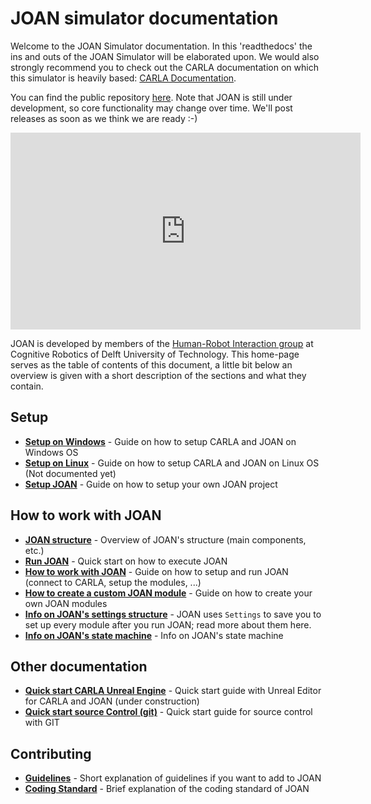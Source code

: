 # JOAN simulator documentation

Welcome to the JOAN Simulator documentation. In this 'readthedocs' the ins and outs of the JOAN Simulator will be elaborated upon.  We would also strongly recommend you to check out the CARLA documentation on which this simulator is heavily based:
[CARLA Documentation](https://carla.readthedocs.io/en/latest/). 

You can find the public repository [here][repolink]. Note that JOAN is still under development, so core functionality may change over time. We'll post releases as soon as we think we are ready :-)

[repolink]: https://gitlab.tudelft.nl/tud-cor-hri/joan-framework/joan

<iframe width="560" height="315" src="https://www.youtube.com/embed/TLLw48isYJU" frameborder="0" allow="accelerometer; autoplay; encrypted-media; gyroscope; picture-in-picture" allowfullscreen></iframe>

JOAN is developed by members of the [Human-Robot Interaction group](https://delfthapticslab.nl) at Cognitive Robotics of Delft University of Technology. This home-page serves as the table of contents of this document, a little bit below an overview is given with a short description of the sections and what they contain. 

## Setup
* __[Setup on Windows](setup-carla-windows.md)__ - Guide on how to setup CARLA and JOAN on Windows OS
* __[Setup on Linux](setup-carla-linux.md)__ - Guide on how to setup CARLA and JOAN on Linux OS (Not documented yet)
* __[Setup JOAN](setup-joan.md)__ - Guide on how to setup your own JOAN project

## How to work with JOAN
* __[JOAN structure](joan-structure.md)__ - Overview of JOAN's structure (main components, etc.)
* __[Run JOAN](joan-run.md)__ - Quick start on how to execute JOAN
* __[How to work with JOAN](joan-workflow.md)__ - Guide on how to setup and run JOAN (connect to CARLA, setup the modules, ...)
* __[How to create a custom JOAN module](joan-add-module.md)__ - Guide on how to create your own JOAN modules
* __[Info on JOAN's settings structure](joan-settings.md)__ - JOAN uses `Settings` to save you to set up every module after you run JOAN; read more about them here.
* __[Info on JOAN's state machine](joan-state-machine.md)__ - Info on JOAN's state machine

## Other documentation
* __[Quick start CARLA Unreal Engine](other-carle-ue4.md)__ - Quick start guide with Unreal Editor for CARLA and JOAN (under construction)
* __[Quick start source Control (git)](other-git.md)__ - Quick start guide for source control with GIT

## Contributing
* __[Guidelines](contributing-guidelines.md)__ - Short explanation of guidelines if you want to add to JOAN
* __[Coding Standard](contributing-coding-standard.md)__ - Brief explanation of the coding standard of JOAN

